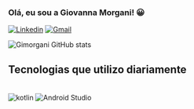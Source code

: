### Olá, eu sou a Giovanna Morgani! 😀

[![Linkedin](https://img.shields.io/badge/LinkedIn-0077B5?style=for-the-badge&logo=linkedin&logoColor=white)](https://www.linkedin.com/in/giovanna-m-893a9399/)
[![Gmail](https://img.shields.io/badge/Gmail-D14836?style=for-the-badge&logo=gmail&logoColor=white)](mailto:giovannagomesms11@gmail.com)

![Gimorgani GitHub stats](https://github-readme-stats.vercel.app/api?username=gimorgani&show_icons=true&theme=dark)


## Tecnologias que utilizo diariamente 

<div style="display: inline_block"><br/>
<img align="center"alt="kotlin" src="https://img.shields.io/badge/Kotlin-0095D5?&style=for-the-badge&logo=kotlin&logoColor=white"/>
                                                                                                                             <img align="center" alt="Android Studio" src="https://img.shields.io/badge/Android%20Studio-3DDC84.svg?style=for-the-badge&logo=android-studio&logoColor=white"/>
                                                                                                                              </div>
